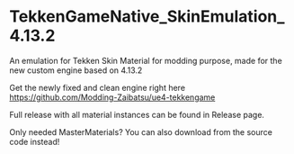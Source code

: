 # TekkenGameNative_SkinEmulation_4.13.2
An emulation for Tekken Skin Material for modding purpose, made for the new custom engine based on 4.13.2

Get the newly fixed and clean engine right here https://github.com/Modding-Zaibatsu/ue4-tekkengame

Full release with all material instances can be found in Release page. 

Only needed MasterMaterials? You can also download from the source code instead!
